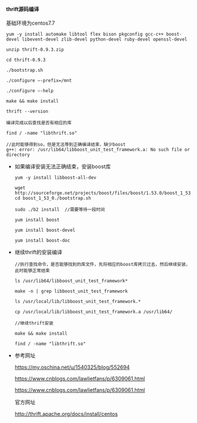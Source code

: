 #### thrift源码编译

基础环境为centos7.7

```
yum -y install automake libtool flex bison pkgconfig gcc-c++ boost-devel libevent-devel zlib-devel python-devel ruby-devel openssl-devel

unzip thrift-0.9.3.zip 

cd thrift-0.9.3

./bootstrap.sh 

./configure –-prefix=/mnt

./configure –-help

make && make install

thrift --version

编译完成以后查找是否有相应的库

find / -name "libthrift.so"

//此时能够得到so，但是无法等到正确编译结束，缺少boost
g++: error: /usr/lib64/libboost_unit_test_framework.a: No such file or directory
```



- 如果编译安装无法正确结束，安装boost库

  ```
  yum -y install libboost-all-dev
  
  wget http://sourceforge.net/projects/boost/files/boost/1.53.0/boost_1_53_0.tar.gz
  cd boost_1_53_0./bootstrap.sh
  
  sudo ./b2 install  //需要等待一段时间
  
  yum install boost
  
  yum install boost-devel
  
  yum install boost-doc
  ```

  

- 继续thrift的安装编译

  ```
  //执行查找命令，是否能够找到的库文件，先将相应的boost库拷贝过去，然后继续安装，此时能够正常结束
  
  ls /usr/lib64/libboost_unit_test_framework*
  
  make -n | grep libboost_unit_test_framework
  
  ls /usr/local/lib/libboost_unit_test_framework.*
  
  cp /usr/local/lib/libboost_unit_test_framework.a /usr/lib64/
  
  //继续thrift安装
  
  make && make install
  
  find / -name "libthrift.so"
  ```

  





- 参考网址

  https://my.oschina.net/u/1540325/blog/552694

  https://www.cnblogs.com/lawlietfans/p/6309061.html

  https://www.cnblogs.com/lawlietfans/p/6309061.html

  官方网址

  http://thrift.apache.org/docs/install/centos